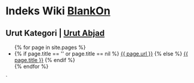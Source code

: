 # Indeks Wiki [BlankOn](/BlankOn.md)

## Urut Kategori | [Urut Abjad](/IndeksUrutAbjad.md)

<ul>
 {% for page in site.pages %}
    <li>
	{% if page.title == '' or page.title == nil %}
      <a href="{{ site.url }}{{ site.baseurl }}{{ page.url }}">{{ page.url }}</a>
	{% else %}
      <a href="{{ site.url }}{{ site.baseurl }}{{ page.url }}">{{ page.title }}</a>
	{% endif %}
    </li>
  {% endfor %}
</ul>`
